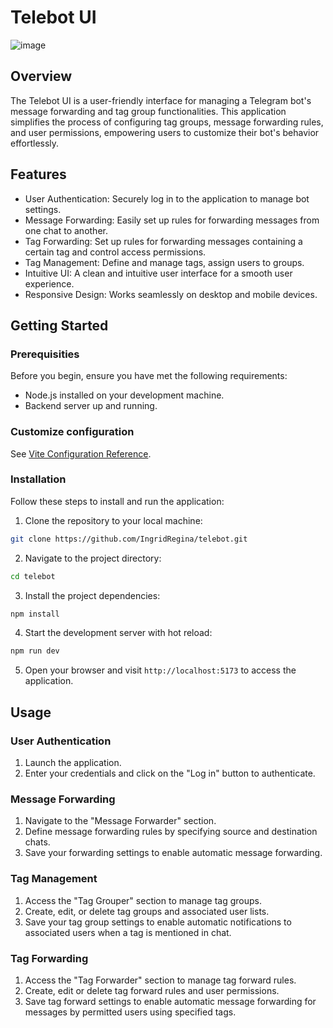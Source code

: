 # Telebot UI

![image](https://github.com/IngridRegina/telebot/assets/26140674/c3cfe333-6aef-4d32-8abe-c7f766527fd5)

## Overview

The Telebot UI is a user-friendly interface for managing a Telegram bot's message forwarding and tag group functionalities. This application simplifies the process of configuring tag groups, message forwarding rules, and user permissions, empowering users to customize their bot's behavior effortlessly.

## Features

- User Authentication: Securely log in to the application to manage bot settings.
- Message Forwarding: Easily set up rules for forwarding messages from one chat to another.
- Tag Forwarding: Set up rules for forwarding messages containing a certain tag and control access permissions.
- Tag Management: Define and manage tags, assign users to groups.
- Intuitive UI: A clean and intuitive user interface for a smooth user experience.
- Responsive Design: Works seamlessly on desktop and mobile devices.

## Getting Started

### Prerequisities

Before you begin, ensure you have met the following requirements:

- Node.js installed on your development machine.
- Backend server up and running.

### Customize configuration

See [Vite Configuration Reference](https://vitejs.dev/config/).

### Installation

Follow these steps to install and run the application:

1. Clone the repository to your local machine:

```sh
git clone https://github.com/IngridRegina/telebot.git
```

2. Navigate to the project directory:

```sh
cd telebot
```

3. Install the project dependencies:

```sh
npm install
```

4. Start the development server with hot reload:

```sh
npm run dev
```

5. Open your browser and visit `http://localhost:5173` to access the application.

## Usage

### User Authentication

1. Launch the application.
2. Enter your credentials and click on the "Log in" button to authenticate.

### Message Forwarding

1. Navigate to the "Message Forwarder" section.
2. Define message forwarding rules by specifying source and destination chats.
3. Save your forwarding settings to enable automatic message forwarding.

### Tag Management

1. Access the "Tag Grouper" section to manage tag groups.
2. Create, edit, or delete tag groups and associated user lists.
3. Save your tag group settings to enable automatic notifications to associated users when a tag is mentioned in chat.

### Tag Forwarding

1. Access the "Tag Forwarder" section to manage tag forward rules.
2. Create, edit or delete tag forward rules and user permissions.
3. Save tag forward settings to enable automatic message forwarding for messages by permitted users using specified tags.
